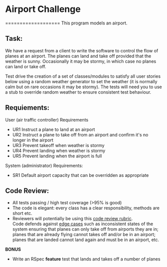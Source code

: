 # Airport Challenge
===================
This program models an airport.  

## Task:
We have a request from a client to write the software to control the flow of planes at an airport. The planes can land and take off provided that the weather is sunny. Occasionally it may be stormy, in which case no planes can land or take off.  

Test drive the creation of a set of classes/modules to satisfy all user stories below using a random weather generator to set the weather (it is normally calm but on rare occasions it may be stormy). The tests will need you to use a stub to override random weather to ensure consistent test behaviour.

## Requiements: 
User (air traffic controller) Requirements
* UR1 Instruct a plane to land at an airport
* UR2 Instruct a plane to take off from an airport and confirm it's no longer in the airport
* UR3 Prevent takeoff when weather is stormy 
* UR4 Prevent landing when weather is stormy 
* UR5 Prevent landing when the airport is full 

System (administrator) Requirements:
* SR1 Default airport capacity that can be overridden as appropriate

## Code Review:
- All tests passing / high test coverage (>95% is good)
- The code is elegant: every class has a clear responsibility, methods are short etc.
- Reviewers will potentially be using this [code review rubric](docs/review.md).  
Code defends against [edge cases](http://programmers.stackexchange.com/questions/125587/what-are-the-difference-between-an-edge-case-a-corner-case-a-base-case-and-a-b) such as inconsistent states of the system ensuring that planes can only take off from airports they are in; planes that are already flying cannot takes off and/or be in an airport; planes that are landed cannot land again and must be in an airport, etc.

**BONUS**

* Write an RSpec **feature** test that lands and takes off a number of planes
